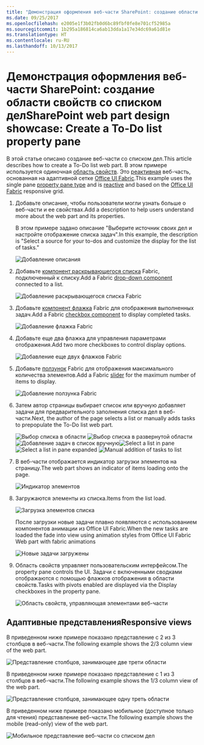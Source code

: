 ```yaml
---
title: "Демонстрация оформления веб-части SharePoint: создание области свойств со списком дел"
ms.date: 09/25/2017
ms.openlocfilehash: e2005e1f3b02fb0d6bc89fbf0fe8e701cf52985a
ms.sourcegitcommit: 1b295a186814ca6ab13dda1a17e34dc69a61d81e
ms.translationtype: HT
ms.contentlocale: ru-RU
ms.lasthandoff: 10/13/2017
---
```

# <a name="sharepoint-web-part-design-showcase-create-a-to-do-list-property-pane"></a><span data-ttu-id="f6a82-102">Демонстрация оформления веб-части SharePoint: создание области свойств со списком дел</span><span class="sxs-lookup"><span data-stu-id="f6a82-102">SharePoint web part design showcase: Create a To-Do list property pane</span></span>

<span data-ttu-id="f6a82-103">В этой статье описано создание веб-части со списком дел.</span><span class="sxs-lookup"><span data-stu-id="f6a82-103">This article describes how to create a To-Do list web part.</span></span> <span data-ttu-id="f6a82-104">В этом примере используется одиночная [область свойств](design-a-web-part.md). Это [реактивная](reactive-and-nonreactive-web-parts.md) веб-часть, основанная на адаптивной сетке [Office UI Fabric](https://dev.office.com/fabric#/).</span><span class="sxs-lookup"><span data-stu-id="f6a82-104">This example uses the single pane [property pane type](design-a-web-part.md) and is [reactive](reactive-and-nonreactive-web-parts.md) and based on the [Office UI Fabric](https://dev.office.com/fabric#/) responsive grid.</span></span>


1. <span data-ttu-id="f6a82-105">Добавьте описание, чтобы пользователи могли узнать больше о веб-части и ее свойствах.</span><span class="sxs-lookup"><span data-stu-id="f6a82-105">Add a description to help users understand more about the web part and its properties.</span></span>

    <span data-ttu-id="f6a82-106">В этом примере задано описание "Выберите источник своих дел и настройте отображение списка задач".</span><span class="sxs-lookup"><span data-stu-id="f6a82-106">In this example, the description is "Select a source for your to-dos and customize the display for the list of tasks."</span></span>
    
    ![Добавление описания](../images/design-showcase-01.png)

2. <span data-ttu-id="f6a82-108">Добавьте [компонент раскрывающегося списка](http://dev.office.com/fabric#/components/dropdown) Fabric, подключенный к списку.</span><span class="sxs-lookup"><span data-stu-id="f6a82-108">Add a Fabric [drop-down component](http://dev.office.com/fabric#/components/dropdown) connected to a list.</span></span>

    ![Добавление раскрывающегося списка Fabric](../images/design-showcase-02.png)

3. <span data-ttu-id="f6a82-110">Добавьте [компонент флажка](http://dev.office.com/fabric#/components/checkbox) Fabric для отображения выполненных задач.</span><span class="sxs-lookup"><span data-stu-id="f6a82-110">Add a Fabric [checkbox component](http://dev.office.com/fabric#/components/checkbox) to display completed tasks.</span></span>

    ![Добавление флажка Fabric](../images/design-showcase-03.png)

4. <span data-ttu-id="f6a82-112">Добавьте еще два флажка для управления параметрами отображения.</span><span class="sxs-lookup"><span data-stu-id="f6a82-112">Add two more checkboxes to control display options.</span></span>

    ![Добавление еще двух флажков Fabric](../images/design-showcase-04.png)

5. <span data-ttu-id="f6a82-114">Добавьте [ползунок](http://dev.office.com/fabric#/components/slider) Fabric для отображения максимального количества элементов.</span><span class="sxs-lookup"><span data-stu-id="f6a82-114">Add a Fabric [slider](http://dev.office.com/fabric#/components/slider) for the maximum number of items to display.</span></span>

    ![Добавление ползунка Fabric](../images/design-showcase-05.png)

6. <span data-ttu-id="f6a82-116">Затем автор страницы выбирает список или вручную добавляет задачи для предварительного заполнения списка дел в веб-части.</span><span class="sxs-lookup"><span data-stu-id="f6a82-116">Next, the author of the page selects a list or manually adds tasks to prepopulate the To-Do list web part.</span></span>

    <span data-ttu-id="f6a82-117">![Выбор списка в области](../images/design-showcase-06.png) ![Выбор списка в развернутой области](../images/design-showcase-07.png) ![Добавление задач в список вручную](../images/design-showcase-08.png)</span><span class="sxs-lookup"><span data-stu-id="f6a82-117">![Select a list in pane](../images/design-showcase-06.png) ![Select a list in pane expanded](../images/design-showcase-07.png) ![Manual addition of tasks to list](../images/design-showcase-08.png)</span></span>

7. <span data-ttu-id="f6a82-118">В веб-части отображается индикатор загрузки элементов на страницу.</span><span class="sxs-lookup"><span data-stu-id="f6a82-118">The web part shows an indicator of items loading onto the page.</span></span>

    ![Индикатор элементов](../images/design-showcase-09.png)

8. <span data-ttu-id="f6a82-120">Загружаются элементы из списка.</span><span class="sxs-lookup"><span data-stu-id="f6a82-120">Items from the list load.</span></span>

    ![Загрузка элементов списка](../images/design-showcase-10.png)

    <span data-ttu-id="f6a82-122">После загрузки новые задачи плавно появляются с использованием компонентов анимации из Office UI Fabric.</span><span class="sxs-lookup"><span data-stu-id="f6a82-122">When the new tasks are loaded the fade into view using animation styles from Office UI Fabric Web part with fabric animations</span></span>

    ![Новые задачи загружены](../images/design-showcase-11.png)

9. <span data-ttu-id="f6a82-124">Область свойств управляет пользовательским интерфейсом.</span><span class="sxs-lookup"><span data-stu-id="f6a82-124">The property pane controls the UI.</span></span> <span data-ttu-id="f6a82-125">Задачи с включенными сводками отображаются с помощью флажков отображения в области свойств.</span><span class="sxs-lookup"><span data-stu-id="f6a82-125">Tasks with pivots enabled are displayed via the Display checkboxes in the property pane.</span></span> 

    ![Область свойств, управляющая элементами веб-части](../images/design-showcase-12.png)

## <a name="responsive-views"></a><span data-ttu-id="f6a82-127">Адаптивные представления</span><span class="sxs-lookup"><span data-stu-id="f6a82-127">Responsive views</span></span>

<span data-ttu-id="f6a82-128">В приведенном ниже примере показано представление с 2 из 3 столбцов в веб-части.</span><span class="sxs-lookup"><span data-stu-id="f6a82-128">The following example shows the 2/3 column view of the web part.</span></span>

![Представление столбцов, занимающее две трети области](../images/design-showcase-13.png)

<span data-ttu-id="f6a82-130">В приведенном ниже примере показано представление с 1 из 3 столбцов в веб-части.</span><span class="sxs-lookup"><span data-stu-id="f6a82-130">The following example shows the 1/3 column view of the web part.</span></span>


![Представление столбцов, занимающее одну треть области](../images/design-showcase-14.png)

<span data-ttu-id="f6a82-132">В приведенном ниже примере показано мобильное (доступное только для чтения) представление веб-части.</span><span class="sxs-lookup"><span data-stu-id="f6a82-132">The following example shows the mobile (read-only) view of the web part.</span></span>

![Мобильное представление веб-части со списком дел](../images/design-showcase-15.png)